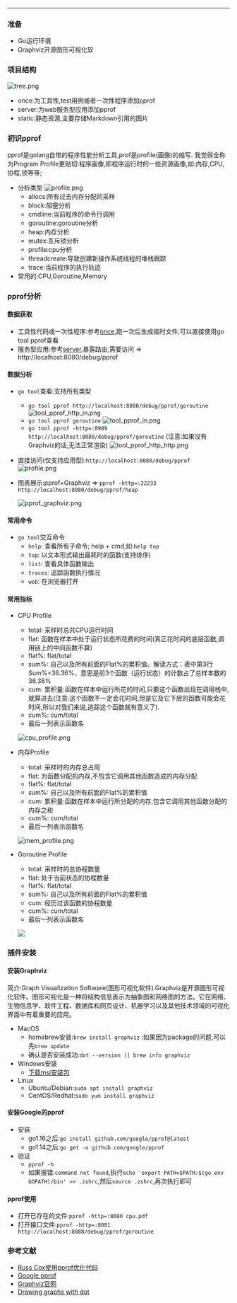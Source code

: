 

<article-title title="PPROF实战运用"></article-title>

<article-meta created="2023年7月25日" updated="2023年7月25日"></article-meta>

--- 

### 准备
- Go运行环境
- Graphviz开源图形可视化软

### 项目结构
![tree.png](./static/tree.png)
- once:为工具性,test用例或者一次性程序添加pprof
- server:为web服务型应用添加pprof
- static:静态资源,主要存储Markdown引用的图片

### 初识pprof
pprof是golang自带的程序性能分析工具,prof是profile(画像)的缩写.
我觉得全称为Program Profile更贴切:程序画像,即程序运行时的一些资源画像,如:内存,CPU,协程,锁等等;
- 分析类型
  ![profile.png](./static/profile_types.png)
    - allocs:所有过去内存分配的采样
    - block:阻塞分析
    - cmdline:当前程序的命令行调用
    - goroutine:goroutine分析
    - heap:内存分析
    - mutex:互斥锁分析
    - profile:cpu分析
    - threadcreate:导致创建新操作系统线程的堆栈跟踪
    - trace:当前程序的执行轨迹
- 常用的:CPU,Goroutine,Memory

### pprof分析

#### 数据获取
- 工具性代码或一次性程序:参考[once](./once/main.go),跑一次后生成临时文件,可以直接使用go tool pprof查看
- 服务型应用:参考[server](./server/main.go),暴露路由,需要访问 => http://localhost:8080/debug/pprof

#### 数据分析
- `go tool`查看:支持所有类型
    - `go tool pprof http://localhost:8080/debug/pprof/goroutine`
      ![tool_pprof_http_in.png](./static/tool_pprof_http_in.png)
    - `go tool pprof goroutine`
      ![tool_pprof_in.png](./static/tool_pprof_http_in.png)
    - `go tool pprof -http=:8989 http://localhost:8080/debug/pprof/goroutine` (注意:如果没有Graphviz的话,无法正常渲染)
      ![tool_pprof_http_http.png](./static/tool_pprof_http_http.png)

- 直接访问(仅支持应用型):`http://localhost:8080/debug/pprof`
  ![profile.png](./static/profile_types.png)

- 图表展示:pprof+Graphviz => `pprof -http=:22233 http://localhost:8080/debug/pprof/heap`

  ![pprof_graphviz.png](./static/pprof_graphviz.png)


#### 常用命令
- `go tool`交互命令
    - `help`: 查看所有子命令; help + cmd,如:`help top`
    - `top`: 以文本形式输出最耗时的函数(支持排序)
    - `list`: 查看具体函数输出
    - `traces`: 追踪函数执行情况
    - `web`: 在浏览器打开

#### 常用指标
- CPU Profile
    - total: 采样时总共CPU运行时间
    - flat: 函数在样本中处于运行状态所花费的时间(真正花时间的底层函数,调用链上的中间函数不算)
    - flat%: flat/total
    - sum%: 自己以及所有前面的Flat%的累积值。解读方式：表中第3行Sum%=36.36%，意思是前3个函数（运行状态）的计数占了总样本数的36.36%
    - cum: 累积量:函数在样本中运行所花的时间,只要这个函数出现在调用栈中,就算进去(注意:这个函数不一定会花时间,但是它及它下层的函数可能会花时间,所以对我们来说,追踪这个函数就有意义了).
    - cum%: cum/total
    - 最后一列表示函数名

  ![cpu_profile.png](./static/cpu_profile.png)

- 内存Profile
    - total: 采样时的内存总占用
    - flat: 为函数分配的内存,不包含它调用其他函数造成的内存分配
    - flat%: flat/total
    - sum%: 自己以及所有前面的Flat%的累积值
    - cum: 累积量:函数在样本中运行所分配的内存,包含它调用其他函数分配的内存之和
    - cum%: cum/total
    - 最后一列表示函数名

  ![mem_profile.png](./static/mem_profile.png)

* Goroutine Profile
  * total: 采样时的总协程数量
  * flat: 处于当前状态的协程数量
  * flat%: flat/total
  * sum%: 自己以及所有前面的Flat%的累积值
  * cum: 经历过该函数的协程数量
  * cum%: cum/total
  * 最后一列表示函数名
  
  ![](./static/goroutine_profile.png)

### 插件安装

#### 安装Graphviz
简介:Graph Visualization Software(图形可视化软件).Graphviz是开源图形可视化软件。图形可视化是一种将结构信息表示为抽象图和网络图的方法。它在网络、生物信息学、软件工程、数据库和网页设计、机器学习以及其他技术领域的可视化界面中有着重要的应用。
- MacOS
    - homebrew安装:`brew install graphviz` :如果因为package的问题,可以先`brew update`
    - 确认是否安装成功:`dot --version || brew info graphviz`
- Windows安装
    - [下载msi安装包](https://graphviz.gitlab.io/_pages/Download/windows/graphviz-2.38.msi)
- Linux
    - Ubuntu/Debian:`sudo apt install graphviz`
    - CentOS/Redhat:`sudo yum install graphviz`
  
#### 安装Google的pprof
- 安装
    - go1.16之后:`go install github.com/google/pprof@latest`
    - go1.14之后:`go get -u github.com/google/pprof`
- 验证
    - `pprof -h`
    - 如果报错:`command not found`,执行`echo 'export PATH=$PATH:$(go env GOPATH)/bin' >> .zshrc`,然后`source .zshrc`,再次执行即可
  
#### pprof使用
- 打开已存在的文件:`pprof -http=:8080 cpu.pdf`
- 打开接口文件:`pprof -http=:8081 http://localhost:8888/debug/pprof/goroutine`



### 参考文献
- [Russ Cox使用pprof优化代码](https://go.dev/blog/pprof)
- [Google pprof](https://github.com/google/pprof)
- [Graphviz官网](https://www.graphviz.org/)
- [Drawing graphs with dot](https://www.graphviz.org/pdf/dotguide.pdf)